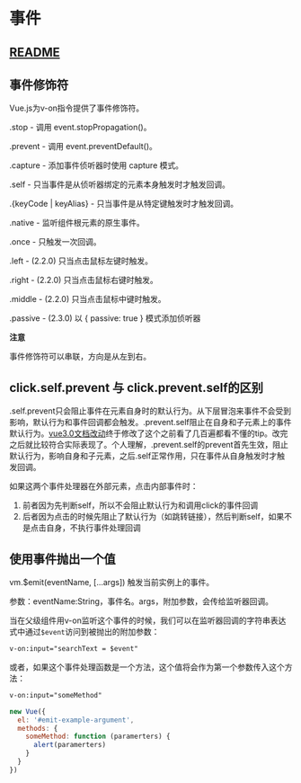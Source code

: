 # 事件

## [README](./README.md)

## 事件修饰符

Vue.js为v-on指令提供了事件修饰符。

.stop - 调用 event.stopPropagation()。

.prevent - 调用 event.preventDefault()。

.capture - 添加事件侦听器时使用 capture 模式。

.self - 只当事件是从侦听器绑定的元素本身触发时才触发回调。

.{keyCode | keyAlias} - 只当事件是从特定键触发时才触发回调。

.native - 监听组件根元素的原生事件。

.once - 只触发一次回调。

.left - (2.2.0) 只当点击鼠标左键时触发。

.right - (2.2.0) 只当点击鼠标右键时触发。

.middle - (2.2.0) 只当点击鼠标中键时触发。

.passive - (2.3.0) 以 { passive: true } 模式添加侦听器

**注意**

事件修饰符可以串联，方向是从左到右。

## click.self.prevent 与 click.prevent.self的区别

.self.prevent只会阻止事件在元素自身时的默认行为。从下层冒泡来事件不会受到影响，默认行为和事件回调都会触发。.prevent.self阻止在自身和子元素上的事件默认行为。[vue3.0文档改动](https://github.com/vuejs/docs/pull/1425/files)终于修改了这个之前看了几百遍都看不懂的tip。改完之后就比较符合实际表现了。个人理解，.prevent.self的prevent首先生效，阻止默认行为，影响自身和子元素，之后.self正常作用，只在事件从自身触发时才触发回调。

如果这两个事件处理器在外部元素，点击内部事件时：
1. 前者因为先判断self，所以不会阻止默认行为和调用click的事件回调
2. 后者因为点击的时候先阻止了默认行为（如跳转链接），然后判断self，如果不是点击自身，不执行事件处理回调

## 使用事件抛出一个值

vm.$emit(eventName, [...args]) 触发当前实例上的事件。

参数：eventName:String，事件名。args，附加参数，会传给监听器回调。

当在父级组件用v-on监听这个事件的时候，我们可以在监听器回调的字符串表达式中通过```$event```访问到被抛出的附加参数：

```html
v-on:input="searchText = $event"
```
或者，如果这个事件处理函数是一个方法，这个值将会作为第一个参数传入这个方法：
```html
v-on:input="someMethod"
```

```js
new Vue({
  el: '#emit-example-argument',
  methods: {
    someMethod: function (paramerters) {
      alert(paramerters)
    }
  }
})
```